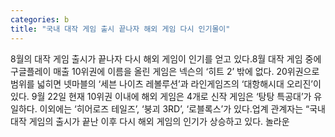 ```yaml
---
categories: b
title: "국내 대작 게임 출시 끝나자 해외 게임 다시 인기몰이"
---
```

8월의 대작 게임 출시가 끝나자 다시 해외 게임이 인기를 얻고 있다.8월 대작 게임 중에 구글플레이 매출 10위권에 이름을 올린 게임은 넥슨의 ‘히트 2’ 밖에 없다. 20위권으로 범위를 넓히면 넷마블의 ‘세븐 나이츠 레볼루션’과 라인게임즈의 ‘대항해시대 오리진’이 있다. 9월 22일 현재 10위권 이내에 해외 게임은 4개로 신작 게임은 ‘탕탕 특공대’가 유일하다. 이외에는 ‘히어로즈 테일즈’, ‘붕괴 3RD’, ‘로블록스’가 있다.업계 관계자는 “국내 대작 게임의 출시가 끝난 이후 다시 해외 게임의 인기가 상승하고 있다. 놀라운